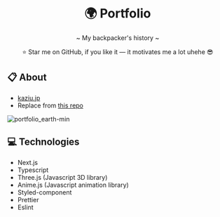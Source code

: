 <h1 align="center">
    🌍 Portfolio
</h1>
<p align="center">~ My backpacker's history ~</p>

<p align="center">⭐ Star me on GitHub, if you like it — it motivates me a lot uhehe 😎</p>

## 📋 About
- [kaziu.jp](https://kaziu.jp)  
- Replace from [this repo](https://github.com/kazoogon/website)


![portfolio_earth-min](https://user-images.githubusercontent.com/24407811/154156364-b3d65be3-8619-47fb-a547-1a74670b07fd.gif)


## 💻 Technologies
- Next.js
- Typescript
- Three.js (Javascript 3D library)
- Anime.js (Javascript animation library)
- Styled-component
- Prettier
- Eslint

##

